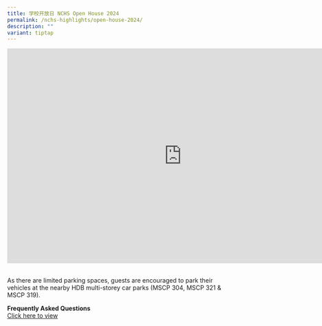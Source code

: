 ```yaml
---
title: 学校开放日 NCHS Open House 2024
permalink: /nchs-highlights/open-house-2024/
description: ""
variant: tiptap
---
```

<div class="iframe-wrapper">
<iframe height="500" width="810" allowfullscreen="true" frameborder="0" src="https://docs.google.com/presentation/d/10QX0GpXr4mHFan2y_5ghBldVNNW2dn2V0SdLGrNRwTk/embed?start=true&amp;loop=true&amp;delayms=60000"></iframe>
</div>
<p>
<br>As there are limited parking spaces, guests are encouraged to park their
vehicles at the nearby HDB multi-storey car parks (MSCP 304, MSCP 321 &amp;
MSCP 319).</p>
<p><strong>Frequently Asked Questions</strong>
<br><a href="https://drive.google.com/file/d/1zUiOWKVFNCxPSeuWDCpbksodN4YTUOaL/view?usp=sharing" rel="noopener noreferrer nofollow" target="_blank">Click here to view</a>
</p>